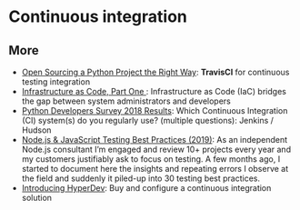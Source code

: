 # Continuous integration


## More 

- [Open Sourcing a Python Project the Right Way](https://jeffknupp.com/blog/2013/08/16/open-sourcing-a-python-project-the-right-way/): **TravisCI** for continuous testing integration
- [Infrastructure as Code, Part One
](https://crate.io/a/infrastructure-as-code-part-one/): Infrastructure as Code (IaC) bridges the gap between system administrators and developers
- [Python Developers Survey 2018 Results](https://www.jetbrains.com/research/python-developers-survey-2018/): Which Continuous Integration (CI) system(s) do you regularly use? (multiple questions): Jenkins / Hudson
- [Node.js & JavaScript Testing Best Practices (2019)](https://medium.com/@me_37286/yoni-goldberg-javascript-nodejs-testing-best-practices-2b98924c9347): As an independent Node.js consultant I’m engaged and review 10+ projects every year and my customers justifiably ask to focus on testing. A few months ago, I started to document here the insights and repeating errors I observe at the field and suddenly it piled-up into 30 testing best practices.
- [Introducing HyperDev](https://www.joelonsoftware.com/2016/05/31/introducing-hyperdev/): Buy and configure a continuous integration solution




